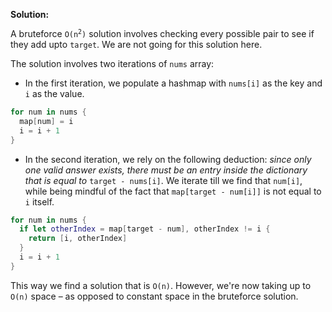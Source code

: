 

**Solution:**

A bruteforce <code>O(n<sup>2</sup>)</code> solution involves checking every possible pair to see if they add upto `target`. We are not going for this solution here. 

The solution involves two iterations of `nums` array: 

- In the first iteration, we populate a hashmap with `nums[i]` as the key and `i` as the value. 

```swift
for num in nums {
  map[num] = i
  i = i + 1
}
```

- In the second iteration, we rely on the following deduction: *since only one valid answer exists, there must be an entry inside the dictionary that is equal to* `target - nums[i]`. We iterate till we find that `num[i]`, while being mindful of the fact that `map[target - num[i]]` is not equal to `i` itself.

```swift
for num in nums {
  if let otherIndex = map[target - num], otherIndex != i {
    return [i, otherIndex]
  }
  i = i + 1
}
```
This way we find a solution that is `O(n)`. However, we're now taking up to `O(n)` space – as opposed to constant space in the bruteforce solution. 

